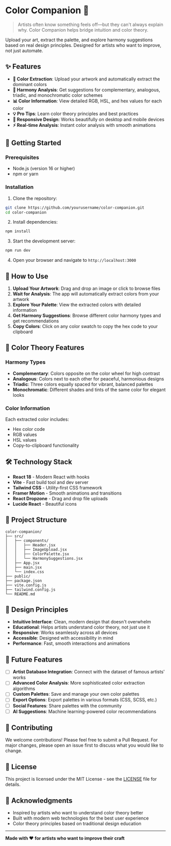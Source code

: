 # Color Companion 🎨

> Artists often know something feels off—but they can't always explain why. Color Companion helps bridge intuition and color theory.

Upload your art, extract the palette, and explore harmony suggestions based on real design principles. Designed for artists who want to improve, not just automate.

## ✨ Features

- **🎨 Color Extraction**: Upload your artwork and automatically extract the dominant colors
- **🎯 Harmony Analysis**: Get suggestions for complementary, analogous, triadic, and monochromatic color schemes
- **📊 Color Information**: View detailed RGB, HSL, and hex values for each color
- **💡 Pro Tips**: Learn color theory principles and best practices
- **📱 Responsive Design**: Works beautifully on desktop and mobile devices
- **⚡ Real-time Analysis**: Instant color analysis with smooth animations

## 🚀 Getting Started

### Prerequisites

- Node.js (version 16 or higher)
- npm or yarn

### Installation

1. Clone the repository:
```bash
git clone https://github.com/yourusername/color-companion.git
cd color-companion
```

2. Install dependencies:
```bash
npm install
```

3. Start the development server:
```bash
npm run dev
```

4. Open your browser and navigate to `http://localhost:3000`

## 🎯 How to Use

1. **Upload Your Artwork**: Drag and drop an image or click to browse files
2. **Wait for Analysis**: The app will automatically extract colors from your artwork
3. **Explore Your Palette**: View the extracted colors with detailed information
4. **Get Harmony Suggestions**: Browse different color harmony types and get recommendations
5. **Copy Colors**: Click on any color swatch to copy the hex code to your clipboard

## 🎨 Color Theory Features

### Harmony Types

- **Complementary**: Colors opposite on the color wheel for high contrast
- **Analogous**: Colors next to each other for peaceful, harmonious designs
- **Triadic**: Three colors equally spaced for vibrant, balanced palettes
- **Monochromatic**: Different shades and tints of the same color for elegant looks

### Color Information

Each extracted color includes:
- Hex color code
- RGB values
- HSL values
- Copy-to-clipboard functionality

## 🛠️ Technology Stack

- **React 18** - Modern React with hooks
- **Vite** - Fast build tool and dev server
- **Tailwind CSS** - Utility-first CSS framework
- **Framer Motion** - Smooth animations and transitions
- **React Dropzone** - Drag and drop file uploads
- **Lucide React** - Beautiful icons

## 📁 Project Structure

```
color-companion/
├── src/
│   ├── components/
│   │   ├── Header.jsx
│   │   ├── ImageUpload.jsx
│   │   ├── ColorPalette.jsx
│   │   └── HarmonySuggestions.jsx
│   ├── App.jsx
│   ├── main.jsx
│   └── index.css
├── public/
├── package.json
├── vite.config.js
├── tailwind.config.js
└── README.md
```

## 🎨 Design Principles

- **Intuitive Interface**: Clean, modern design that doesn't overwhelm
- **Educational**: Helps artists understand color theory, not just use it
- **Responsive**: Works seamlessly across all devices
- **Accessible**: Designed with accessibility in mind
- **Performance**: Fast, smooth interactions and animations

## 🔮 Future Features

- [ ] **Artist Database Integration**: Connect with the dataset of famous artists' works
- [ ] **Advanced Color Analysis**: More sophisticated color extraction algorithms
- [ ] **Custom Palettes**: Save and manage your own color palettes
- [ ] **Export Options**: Export palettes in various formats (CSS, SCSS, etc.)
- [ ] **Social Features**: Share palettes with the community
- [ ] **AI Suggestions**: Machine learning-powered color recommendations

## 🤝 Contributing

We welcome contributions! Please feel free to submit a Pull Request. For major changes, please open an issue first to discuss what you would like to change.

## 📄 License

This project is licensed under the MIT License - see the [LICENSE](LICENSE) file for details.

## 🙏 Acknowledgments

- Inspired by artists who want to understand color theory better
- Built with modern web technologies for the best user experience
- Color theory principles based on traditional design education

---

**Made with ❤️ for artists who want to improve their craft** 